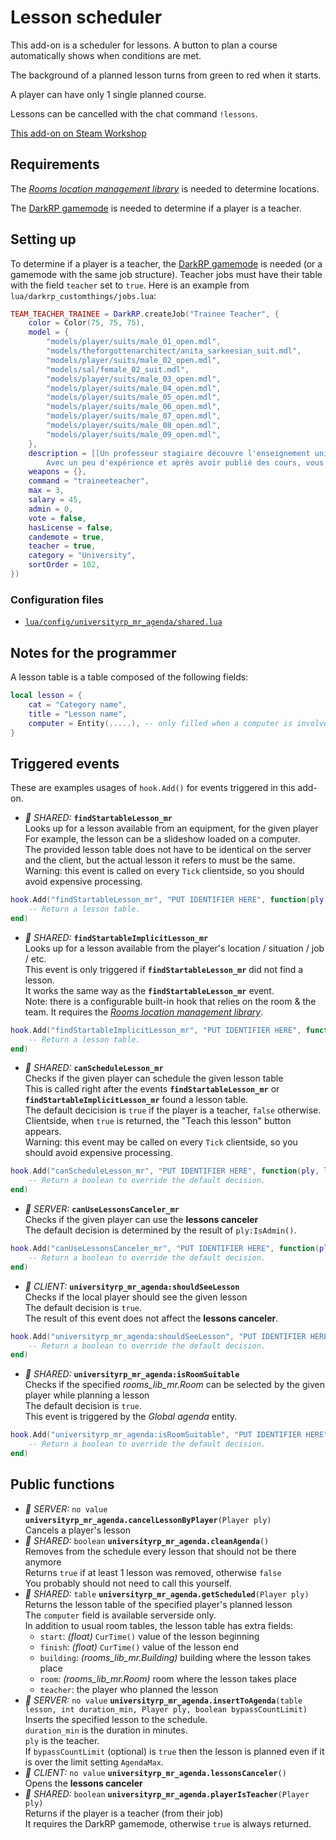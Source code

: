 # Lesson scheduler

This add-on is a scheduler for lessons. A button to plan a course automatically shows when conditions are met.

The background of a planned lesson turns from green to red when it starts.

A player can have only 1 single planned course.

Lessons can be cancelled with the chat command `!lessons`.

[This add-on on Steam Workshop](https://steamcommunity.com/sharedfiles/filedetails/?id=2133754720)

## Requirements

The *[Rooms location management library](https://github.com/EstevanTH/GMod-rooms_lib_mr)* is needed to determine locations.

The [DarkRP gamemode](https://github.com/FPtje/DarkRP) is needed to determine if a player is a teacher.

## Setting up

To determine if a player is a teacher, the [DarkRP gamemode](https://github.com/FPtje/DarkRP) is needed (or a gamemode with the same job structure). Teacher jobs must have their table with the field `teacher` set to `true`. Here is an example from `lua/darkrp_customthings/jobs.lua`:

```lua
TEAM_TEACHER_TRAINEE = DarkRP.createJob("Trainee Teacher", {
	color = Color(75, 75, 75),
	model = {
		"models/player/suits/male_01_open.mdl",
		"models/theforgottenarchitect/anita_sarkeesian_suit.mdl",
		"models/player/suits/male_02_open.mdl",
		"models/sal/female_02_suit.mdl",
		"models/player/suits/male_03_open.mdl",
		"models/player/suits/male_04_open.mdl",
		"models/player/suits/male_05_open.mdl",
		"models/player/suits/male_06_open.mdl",
		"models/player/suits/male_07_open.mdl",
		"models/player/suits/male_08_open.mdl",
		"models/player/suits/male_09_open.mdl",
	},
	description = [[Un professeur stagiaire découvre l'enseignement universitaire et dispense quelques cours.
		Avec un peu d'expérience et après avoir publié des cours, vous pourrez enfin devenir professeur titulaire !]],
	weapons = {},
	command = "traineeteacher",
	max = 3,
	salary = 45,
	admin = 0,
	vote = false,
	hasLicense = false,
	candemote = true,
	teacher = true,
	category = "University",
	sortOrder = 102,
})
```

### Configuration files

- [`lua/config/universityrp_mr_agenda/shared.lua`](../_config/lua/config/universityrp_mr_agenda/shared.lua)

## Notes for the programmer

A lesson table is a table composed of the following fields:

```lua
local lesson = {
	cat = "Category name",
	title = "Lesson name",
	computer = Entity(.....), -- only filled when a computer is involved
}
```

## Triggered events

These are examples usages of `hook.Add()` for events triggered in this add-on.

- *:black_heart: SHARED:* **`findStartableLesson_mr`**  
    Looks up for a lesson available from an equipment, for the given player  
    For example, the lesson can be a slideshow loaded on a computer.  
    The provided lesson table does not have to be identical on the server and the client, but the actual lesson it refers to must be the same.  
    Warning: this event is called on every `Tick` clientside, so you should avoid expensive processing.

```lua
hook.Add("findStartableLesson_mr", "PUT IDENTIFIER HERE", function(ply)
	-- Return a lesson table.
end)
```

- *:black_heart: SHARED:* **`findStartableImplicitLesson_mr`**  
    Looks up for a lesson available from the player's location / situation / job / etc.  
    This event is only triggered if **`findStartableLesson_mr`** did not find a lesson.  
    It works the same way as the **`findStartableLesson_mr`** event.  
    Note: there is a configurable built-in hook that relies on the room & the team. It requires the *[Rooms location management library](https://github.com/EstevanTH/GMod-rooms_lib_mr)*.

```lua
hook.Add("findStartableImplicitLesson_mr", "PUT IDENTIFIER HERE", function(ply)
	-- Return a lesson table.
end)
```

- *:black_heart: SHARED:* **`canScheduleLesson_mr`**  
    Checks if the given player can schedule the given lesson table  
    This is called right after the events **`findStartableLesson_mr`** or **`findStartableImplicitLesson_mr`** found a lesson table.  
    The default decicision is `true` if the player is a teacher, `false` otherwise.  
    Clientside, when `true` is returned, the "Teach this lesson" button appears.  
    Warning: this event may be called on every `Tick` clientside, so you should avoid expensive processing.

```lua
hook.Add("canScheduleLesson_mr", "PUT IDENTIFIER HERE", function(ply, lesson)
	-- Return a boolean to override the default decision.
end)
```

- *:blue_heart: SERVER:* **`canUseLessonsCanceler_mr`**  
    Checks if the given player can use the **lessons canceler**  
    The default decision is determined by the result of `ply:IsAdmin()`.

```lua
hook.Add("canUseLessonsCanceler_mr", "PUT IDENTIFIER HERE", function(ply)
	-- Return a boolean to override the default decision.
end)
```

- *:orange_heart: CLIENT:* **`universityrp_mr_agenda:shouldSeeLesson`**  
    Checks if the local player should see the given lesson  
    The default decision is `true`.  
    The result of this event does not affect the **lessons canceler**.

```lua
hook.Add("universityrp_mr_agenda:shouldSeeLesson", "PUT IDENTIFIER HERE", function(lesson)
	-- Return a boolean to override the default decision.
end)
```

- *:black_heart: SHARED:* **`universityrp_mr_agenda:isRoomSuitable`**  
    Checks if the specified *rooms_lib_mr.Room* can be selected by the given player while planning a lesson  
    The default decision is `true`.  
    This event is triggered by the *Global agenda* entity.

```lua
hook.Add("universityrp_mr_agenda:isRoomSuitable", "PUT IDENTIFIER HERE", function(room, ply)
	-- Return a boolean to override the default decision.
end)
```

## Public functions

- *:blue_heart: SERVER:* `no value` **`universityrp_mr_agenda.cancelLessonByPlayer`**`(Player ply)`  
    Cancels a player's lesson
- *:black_heart: SHARED:* `boolean` **`universityrp_mr_agenda.cleanAgenda`**`()`  
    Removes from the schedule every lesson that should not be there anymore  
    Returns `true` if at least 1 lesson was removed, otherwise `false`  
    You probably should not need to call this yourself.
- *:black_heart: SHARED:* `table` **`universityrp_mr_agenda.getScheduled`**`(Player ply)`  
    Returns the lesson table of the specified player's planned lesson  
    The `computer` field is available serverside only.  
    In addition to usual room tables, the lesson table has extra fields:
    - `start`: *(float)* `CurTime()` value of the lesson beginning
    - `finish`: *(float)* `CurTime()` value of the lesson end
    - `building`: *(rooms_lib_mr.Building)* building where the lesson takes place
    - `room`: *(rooms_lib_mr.Room)* room where the lesson takes place
    - `teacher`: the player who planned the lesson
- *:blue_heart: SERVER:* `no value` **`universityrp_mr_agenda.insertToAgenda`**`(table lesson, int duration_min, Player ply, boolean bypassCountLimit)`  
    Inserts the specified lesson to the schedule.  
    `duration_min` is the duration in minutes.  
    `ply` is the teacher.  
    If `bypassCountLimit` (optional) is `true` then the lesson is planned even if it is over the limit setting `AgendaMax`.
- *:orange_heart: CLIENT:* `no value` **`universityrp_mr_agenda.lessonsCanceler`**`()`  
    Opens the **lessons canceler**
- *:black_heart: SHARED:* `boolean` **`universityrp_mr_agenda.playerIsTeacher`**`(Player ply)`  
    Returns if the player is a teacher (from their job)  
    It requires the DarkRP gamemode, otherwise `true` is always returned.

